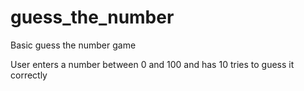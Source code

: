 # guess_the_number
Basic guess the number game

User enters a number between 0 and 100 and has 10 tries to guess it correctly
